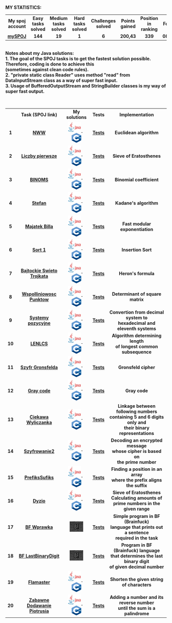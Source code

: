 <B>MY STATISTICS:
<table align="center" valign="middle">
   <tr align="center" valign="middle">
      <td>My spoj account </td> 
      <td>Easy tasks solved</td> 
      <td>Medium tasks solved</td> 
      <td>Hard tasks solved</td> 
      <td>Challenges solved</td>
      <td>Points gained</td>
      <td>Position in ranking</td>
      <td>For the day</td> 
   </tr>
   <tr align="center" valign="middle">
      <td><a href="https://pl.spoj.com/users/paweliszcz_20k/"> mySPOJ</a> </td> 
      <td><B>144</td>
      <td><B>19</td> 
      <td><B>1</td> 
      <td><B>6</td>
      <td><B>200,43</td>
      <td><B>339</td>
      <td><B>08.06.2020</td>
   </tr>
</table>

<br><B>Notes about my Java solutions:</B> 
<br>1. The goal of the SPOJ tasks is to get the fastest solution possible. Therefore, coding is done to achieve this <br>(sometimes against clean code rules).
<br>2. "private static class Reader" uses method "read" from DataInputStream class as a way of super fast input.
<br>3. Usage of BufferedOutputStream and StringBuilder classes is my way of super fast output.

<br><table align="center" valign="middle">
   <tr align="center" valign="middle">
      <td> </td> 
      <td><B>Task (SPOJ link)</td> </th>
      <td><B>My solutions</td> 
      <td><B>Tests</td>    
      <td><B>Implementation</td> </th> 
   </tr>
   <tr>
      <td align="center" valign="middle">1</td> 
      <td align="center" valign="middle"><a href="https://pl.spoj.com/problems/NWW">NWW</a></td> 
      <td align="center" valign="middle">
         <a href="https://github.com/Pawel-Iskra/mySPOJ/blob/master/mySPOJ/NWW2.java">
         <img alt="Java" src="https://github.com/Pawel-Iskra/mySPOJ/blob/master/mySPOJ/javaa.png"
         width=42" height="32"> </a>
         &nbsp&nbsp
         <a href="https://github.com/Pawel-Iskra/mySPOJ/blob/master/mySPOJ/NWW.cpp">
         <img alt="C++" src="https://github.com/Pawel-Iskra/mySPOJ/blob/master/mySPOJ/cpp.png"
         width=30" height="30"> </a>                     
      </td>
      <td align="center" valign="middle"><a href="https://ideone.com/CovReW">Tests</a></td>
      <td align="center" valign="middle">Euclidean algorithm</td>
   </tr>
   <tr>
      <td align="center" valign="middle">2</td>                  
      <td align="center" valign="middle"><a href="https://pl.spoj.com/problems/PRIME_T/">Liczby pierwsze</a></td> 
      <td align="center" >
         <a href="https://github.com/Pawel-Iskra/mySPOJ/blob/master/mySPOJ/LiczbyPierwsze.java">
         <img alt="Java" src="https://github.com/Pawel-Iskra/mySPOJ/blob/master/mySPOJ/javaa.png"
         width=42" height="32"> </a>
         &nbsp&nbsp
         <a href="https://github.com/Pawel-Iskra/mySPOJ/blob/master/mySPOJ/primes_t2.cpp">
         <img alt="C++" src="https://github.com/Pawel-Iskra/mySPOJ/blob/master/mySPOJ/cpp.png"
         width=30" height="30"> </a>
   </td>
    <td align="center" valign="middle"><a href="https://ideone.com/jmYSsT">Tests</a></td>
      <td align="center" valign="middle">Sieve of Eratosthenes</td>
   </tr>
   <tr>
      <td align="center" valign="middle">3</td> 
      <td align="center" valign="middle"><a href="https://pl.spoj.com/problems/BINOMS/">BINOMS</a></td> 
      <td align="center" valign="middle">
         <a href="https://github.com/Pawel-Iskra/mySPOJ/blob/master/mySPOJ/BINOMS.java">
         <img alt="Java" src="https://github.com/Pawel-Iskra/mySPOJ/blob/master/mySPOJ/javaa.png"
         width=42" height="32"> </a>
         &nbsp&nbsp
         <a href="https://github.com/Pawel-Iskra/mySPOJ/blob/master/mySPOJ/Binoms.cpp">
         <img alt="C++" src="https://github.com/Pawel-Iskra/mySPOJ/blob/master/mySPOJ/cpp.png"
         width=30" height="30"> </a> </td>
       <td align="center" valign="middle"><a href="https://ideone.com/8BYi2S">Tests</a></td>
       <td align="center" valign="middle">Binomial coefficient</td>
   </tr>
   <tr>
      <td align="center" valign="middle">4</td> 
      <td align="center" valign="middle"><a href="https://pl.spoj.com/problems/FZI_STEF/">Stefan</a></td> 
      <td align="center" valign="middle">
          <a href="https://github.com/Pawel-Iskra/mySPOJ/blob/master/mySPOJ/Stefan.java">
          <img alt="Java" src="https://github.com/Pawel-Iskra/mySPOJ/blob/master/mySPOJ/javaa.png"
         width=42" height="32"> </a>
         &nbsp&nbsp
         <a href="https://github.com/Pawel-Iskra/mySPOJ/blob/master/mySPOJ/Kadane.cpp">
         <img alt="C++" src="https://github.com/Pawel-Iskra/mySPOJ/blob/master/mySPOJ/cpp.png"
         width=30" height="30"> </a></td>
          <td align="center" valign="middle"><a href="https://ideone.com/C5KbvE">Tests</a></td>
         <td align="center" valign="middle">Kadane's algorithm</td>
   </tr>
    <tr>
      <td align="center" valign="middle">5</td> 
      <td align="center" valign="middle"><a href="https://pl.spoj.com/problems/MWP2_2B/">Majatek Billa</a></td> 
      <td align="center" valign="middle">
         <a href="https://github.com/Pawel-Iskra/mySPOJ/blob/master/mySPOJ/MajatekBilla.java">
            <img alt="Java" src="https://github.com/Pawel-Iskra/mySPOJ/blob/master/mySPOJ/javaa.png"
         width=42" height="32"> </a>
         &nbsp&nbsp
         <a href="https://github.com/Pawel-Iskra/mySPOJ/blob/master/mySPOJ/MajatekBilla.cpp">
         <img alt="C++" src="https://github.com/Pawel-Iskra/mySPOJ/blob/master/mySPOJ/cpp.png"
         width=30" height="30"> </a></td>
         <td align="center" valign="middle"><a href="https://ideone.com/KypUMa">Tests</a></td> 
        <td align="center" valign="middle">Fast modular exponentiation</td>
   </tr>
    <tr>
      <td align="center" valign="middle">6</td> 
      <td align="center" valign="middle"><a href="https://pl.spoj.com/problems/PP0506A/">Sort 1</a></td>
      <td align="center" valign="middle">
          <a href="https://github.com/Pawel-Iskra/mySPOJ/blob/master/mySPOJ/Sort1.java">
           <img alt="Java" src="https://github.com/Pawel-Iskra/mySPOJ/blob/master/mySPOJ/javaa.png"
         width=42" height="32"> </a>
         &nbsp&nbsp
         <a href="https://github.com/Pawel-Iskra/mySPOJ/blob/master/mySPOJ/Sort1.cpp">
         <img alt="C++" src="https://github.com/Pawel-Iskra/mySPOJ/blob/master/mySPOJ/cpp.png"
         width=30" height="30"> </a></td>
         <td align="center" valign="middle"><a href="https://ideone.com/DED0dF">Tests</a></td>
        <td align="center" valign="middle">Insertion Sort</td>
   </tr>
   <tr>
      <td align="center" valign="middle">7</td> 
      <td align="center" valign="middle"><a href="https://pl.spoj.com/problems/BAJTST/">Bajtockie Swieto Trojkata</a></td> 
      <td align="center" valign="middle">
         <a href="https://github.com/Pawel-Iskra/mySPOJ/blob/master/mySPOJ/BajtockieSwietoTrojkata.java">
            <img alt="Java" src="https://github.com/Pawel-Iskra/mySPOJ/blob/master/mySPOJ/javaa.png"
         width=42" height="32"> </a>
         &nbsp&nbsp
         <a href="https://github.com/Pawel-Iskra/mySPOJ/blob/master/mySPOJ/BajtockieSwietoTrojkata.cpp">
         <img alt="C++" src="https://github.com/Pawel-Iskra/mySPOJ/blob/master/mySPOJ/cpp.png"
         width=30" height="30"> </a></td>
       <td align="center" valign="middle"><a href="https://ideone.com/tvO5Ho">Tests</a></td>
      <td align="center" valign="middle">Heron's formula</td>
   </tr>
   <tr>
      <td align="center" valign="middle">8</td> 
      <td align="center" valign="middle"><a href="https://pl.spoj.com/problems/JWSPLIN/">Wspolliniowosc Punktow</a></td> 
      <td align="center" valign="middle">
          <a href="https://github.com/Pawel-Iskra/mySPOJ/blob/master/mySPOJ/WspolliniowoscPunktow.java">
            <img alt="Java" src="https://github.com/Pawel-Iskra/mySPOJ/blob/master/mySPOJ/javaa.png"
         width=42" height="32"> </a>
         &nbsp&nbsp
         <a href="https://github.com/Pawel-Iskra/mySPOJ/blob/master/mySPOJ/WspolliniowoscPunktow.cpp">
         <img alt="C++" src="https://github.com/Pawel-Iskra/mySPOJ/blob/master/mySPOJ/cpp.png"
         width=30" height="30"> </a></td>
         <td align="center" valign="middle"><a href="https://ideone.com/fmOmqH">Tests</a></td>
         <td align="center" valign="middle">Determinant of square matrix</td>
   </tr>
    <tr>
      <td align="center" valign="middle">9</td> 
      <td align="center" valign="middle"><a href="https://pl.spoj.com/problems/SYS/">Systemy pozycyjne</a></td>
      <td align="center" valign="middle">
         <a href="https://github.com/Pawel-Iskra/mySPOJ/blob/master/mySPOJ/SystemyPozycyjne.java">
         <img alt="Java" src="https://github.com/Pawel-Iskra/mySPOJ/blob/master/mySPOJ/javaa.png"
         width=42" height="32"> </a>
        &nbsp&nbsp
         <a href="https://github.com/Pawel-Iskra/mySPOJ/blob/master/mySPOJ/SystemyPozycyjne.cpp">
         <img alt="C++" src="https://github.com/Pawel-Iskra/mySPOJ/blob/master/mySPOJ/cpp.png"
         width=30" height="30"> </a></td>
         <td align="center" valign="middle"><a href="https://ideone.com/5teljJ">Tests</a></td>
        <td align="center" valign="middle">Convertion from decimal system to<br>
                                           hexadecimal and eleventh systems</td>
   </tr>
   <tr>
      <td align="center" valign="middle">10</td> 
      <td align="center" valign="middle"><a href="https://pl.spoj.com/problems/LENLCS/">LENLCS</a></td> 
      <td align="center" valign="middle">
          <a href="https://github.com/Pawel-Iskra/mySPOJ/blob/master/mySPOJ/LENLCS.java">
          <img alt="Java" src="https://github.com/Pawel-Iskra/mySPOJ/blob/master/mySPOJ/javaa.png"
         width=42" height="32"> </a>
         &nbsp&nbsp
         <a href="https://github.com/Pawel-Iskra/mySPOJ/blob/master/mySPOJ/LENLCS.cpp">
         <img alt="C++" src="https://github.com/Pawel-Iskra/mySPOJ/blob/master/mySPOJ/cpp.png"
         width=30" height="30"> </a></td> 
      <td align="center" valign="middle"><a href="https://ideone.com/xOS9gP">Tests</a></td>
      <td align="center" valign="middle">Algorithm determining length<br>
                                         of longest common subsequence</td>
   </tr>
   <tr>
      <td align="center" valign="middle">11</td> 
      <td align="center" valign="middle"><a href="https://pl.spoj.com/problems/WI_SZYFR/">Szyfr Gronsfelda</a></td>
      <td align="center" valign="middle">
         <a href="https://github.com/Pawel-Iskra/mySPOJ/blob/master/mySPOJ/SzyfrGronsfelda.java">
            <img alt="Java" src="https://github.com/Pawel-Iskra/mySPOJ/blob/master/mySPOJ/javaa.png"
         width=42" height="32"> </a>
         &nbsp&nbsp
         <a href="https://github.com/Pawel-Iskra/mySPOJ/blob/master/mySPOJ/SzyfrGronsfelda.cpp">
         <img alt="C++" src="https://github.com/Pawel-Iskra/mySPOJ/blob/master/mySPOJ/cpp.png"
         width=30" height="30"> </a></td> 
       <td align="center" valign="middle"><a href="https://ideone.com/hX41SG">Tests</a></td>
       <td align="center" valign="middle">Gronsfeld cipher</td>
   </tr>
   <tr>
      <td align="center" valign="middle">12</td> 
      <td align="center" valign="middle"><a href="https://pl.spoj.com/problems/PP0505D/">Gray code</a></td>
      <td align="center" valign="middle">
         <a href="https://github.com/Pawel-Iskra/mySPOJ/blob/master/mySPOJ/GrayCode.java">
            <img alt="Java" src="https://github.com/Pawel-Iskra/mySPOJ/blob/master/mySPOJ/javaa.png"
         width=42" height="32"> </a>
         &nbsp&nbsp
         <a href="https://github.com/Pawel-Iskra/mySPOJ/blob/master/mySPOJ/GrayCode.cpp">
         <img alt="C++" src="https://github.com/Pawel-Iskra/mySPOJ/blob/master/mySPOJ/cpp.png"
         width=30" height="30"> </a></td> 
      <td align="center" valign="middle"><a href="https://ideone.com/WZXplF">Tests</a></td>
      <td align="center" valign="middle">Gray code</td>
   </tr>
   <tr>
      <td align="center" valign="middle">13</td> 
      <td align="center" valign="middle"><a href="https://pl.spoj.com/problems/ETI06F2/">Ciekawa Wyliczanka</a></td>
      <td align="center" valign="middle">
         <a href="https://github.com/Pawel-Iskra/mySPOJ/blob/master/mySPOJ/CiekawaWyliczanka.java">
            <img alt="Java" src="https://github.com/Pawel-Iskra/mySPOJ/blob/master/mySPOJ/javaa.png"
         width=42" height="32"> </a>
         &nbsp&nbsp
         <a href="https://github.com/Pawel-Iskra/mySPOJ/blob/master/mySPOJ/CiekawaWyliczanka.cpp">
         <img alt="C++" src="https://github.com/Pawel-Iskra/mySPOJ/blob/master/mySPOJ/cpp.png"
         width=30" height="30"> </a></td>
      <td align="center" valign="middle"><a href="https://ideone.com/wEZH69">Tests</a></td>
      <td align="center" valign="middle">Linkage between following numbers<br> 
                                         containing 5 and 6 digits only and<br> 
                                         their binary representations</td>
   </tr>
    <tr>
      <td align="center" valign="middle">14</td> 
      <td align="center" valign="middle"><a href="https://pl.spoj.com/problems/JSZYFR2/">Szyfrowanie2</a></td>
      <td align="center" valign="middle">
         <a href="https://github.com/Pawel-Iskra/mySPOJ/blob/master/mySPOJ/Szyfrowanie2.java">
            <img alt="Java" src="https://github.com/Pawel-Iskra/mySPOJ/blob/master/mySPOJ/javaa.png"
         width=42" height="32"> </a>
         &nbsp&nbsp
         <a href="https://github.com/Pawel-Iskra/mySPOJ/blob/master/mySPOJ/Szyfrowanie2.cpp">
         <img alt="C++" src="https://github.com/Pawel-Iskra/mySPOJ/blob/master/mySPOJ/cpp.png"
         width=30" height="30"> </a></td>
      <td align="center" valign="middle"><a href="https://ideone.com/Q45aDq">Tests</a></td>
      <td align="center" valign="middle">Decoding an encrypted message<br> 
                                         whose cipher is based on<br> 
                                         the prime number</td>
   </tr>
   <tr>
      <td align="center" valign="middle">15</td> 
      <td align="center" valign="middle"><a href="https://pl.spoj.com/problems/MWP4_1E/">PrefiksSufiks</a></td>
      <td align="center" valign="middle">
         <a href="https://github.com/Pawel-Iskra/mySPOJ/blob/master/mySPOJ/PrefixSuffix.java">
            <img alt="Java" src="https://github.com/Pawel-Iskra/mySPOJ/blob/master/mySPOJ/javaa.png"
         width=42" height="32"> </a>
         &nbsp&nbsp
         <a href="https://github.com/Pawel-Iskra/mySPOJ/blob/master/mySPOJ/PrefixSufix.cpp">
         <img alt="C++" src="https://github.com/Pawel-Iskra/mySPOJ/blob/master/mySPOJ/cpp.png"
         width=30" height="30"> </a></td>
      <td align="center" valign="middle"><a href="https://ideone.com/ooIrHw">Tests</a></td>
      <td align="center" valign="middle">Finding a position in an array<br> 
                                         where the prefix aligns the suffix</td>
   </tr>
   <tr>
      <td align="center" valign="middle">16</td> 
      <td align="center" valign="middle"><a href="https://pl.spoj.com/problems/DYZIO2/">Dyzio</a></td>
      <td align="center" valign="middle">
         <a href="https://github.com/Pawel-Iskra/mySPOJ/blob/master/mySPOJ/Dyzio.java">
            <img alt="Java" src="https://github.com/Pawel-Iskra/mySPOJ/blob/master/mySPOJ/javaa.png"
         width=42" height="32"> </a>
         &nbsp&nbsp
         <a href="https://github.com/Pawel-Iskra/mySPOJ/blob/master/mySPOJ/Dyzio.cpp">
         <img alt="C++" src="https://github.com/Pawel-Iskra/mySPOJ/blob/master/mySPOJ/cpp.png"
         width=30" height="30"> </a></td>
      <td align="center" valign="middle"><a href="https://ideone.com/AhWFaw">Tests</a></td>
      <td align="center" valign="middle">Sieve of Eratosthenes<br> 
                                         Calculating amounts of<br>
                                         prime numbers in the <br>
                                         given range</td>
   </tr>
    <tr>
      <td align="center" valign="middle">17</td> 
      <td align="center" valign="middle"><a href="https://pl.spoj.com/problems/BFEVIL/">BF Wprawka</a></td> 
      <td align="center" valign="middle">
          <a href="https://github.com/Pawel-Iskra/mySPOJ/blob/master/mySPOJ/BF_Wprawka.bf">
          <img alt="Java" src="https://github.com/Pawel-Iskra/mySPOJ/blob/master/mySPOJ/bf4.png"
         width=42" height="32"> </a></td>
       <td align="center" valign="middle"><a href="https://ideone.com/Hyxli3">Tests</a></td>
      <td align="center" valign="middle">Simple program in BF (Brainfuck)<br> 
                                         language that prints out a sentence<br> 
                                         required in the task</td>
   </tr>
    <tr>
      <td align="center" valign="middle">18</td> 
      <td align="center" valign="middle"><a href="https://pl.spoj.com/problems/ODDBF/">BF LastBinaryDigit</a></td> 
      <td align="center" valign="middle">
         <a href="https://github.com/Pawel-Iskra/mySPOJ/blob/master/mySPOJ/BF_LastBinaryDigit.bf">
            <img alt="Java" src="https://github.com/Pawel-Iskra/mySPOJ/blob/master/mySPOJ/bf4.png"
         width=42" height="32"> </a></td>
      <td align="center" valign="middle"><a href="https://ideone.com/sz7AHT">Tests</a></td>
      <td align="center" valign="middle">Program in BF (Brainfuck) language<br>
                                         that determines the last binary digit<br> 
                                         of given decimal number</td>
   </tr>
   <tr>
      <td align="center" valign="middle">19</td> 
      <td align="center" valign="middle"><a href="https://pl.spoj.com/problems/FLAMASTE/">Flamaster</a></td> 
      <td align="center" valign="middle">
          <a href="https://github.com/Pawel-Iskra/mySPOJ/blob/master/mySPOJ/Flamaster.java">
          <img alt="Java" src="https://github.com/Pawel-Iskra/mySPOJ/blob/master/mySPOJ/javaa.png"
         width=42" height="32"> </a>
         &nbsp&nbsp
         <a href="https://github.com/Pawel-Iskra/mySPOJ/blob/master/mySPOJ/Flamaster.cpp">
         <img alt="C++" src="https://github.com/Pawel-Iskra/mySPOJ/blob/master/mySPOJ/cpp.png"
         width=30" height="30"> </a></td>
      <td align="center" valign="middle"><a href="https://ideone.com/2krgDA">Tests</a></td>
      <td align="center" valign="middle">Shorten the given string of characters</td>
   </tr>
    <tr>
      <td align="center" valign="middle">20</td> 
      <td align="center" valign="middle"><a href="https://pl.spoj.com/problems/BFN1/">Zabawne<br> Dodawanie Piotrusia</a></td> 
      <td align="center" valign="middle">
         <a href="https://github.com/Pawel-Iskra/mySPOJ/blob/master/mySPOJ/ZabawneDodawaniePiotrusia.java">
           <img alt="Java" src="https://github.com/Pawel-Iskra/mySPOJ/blob/master/mySPOJ/javaa.png"
         width=42" height="32"> </a>
         &nbsp&nbsp
         <a href="https://github.com/Pawel-Iskra/mySPOJ/blob/master/mySPOJ/ZabawneDodawaniePiotrusia.cpp">
         <img alt="C++" src="https://github.com/Pawel-Iskra/mySPOJ/blob/master/mySPOJ/cpp.png"
         width=30" height="30"> </a></td>
      <td align="center" valign="middle"><a href="https://ideone.com/wMlQky">Tests</a></td>
      <td align="center" valign="middle"> Adding a number and its reverse number<br>
                                           until the sum is a palindrome </td>
   </tr>
   
</table>

